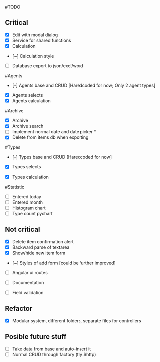 #TODO

## Critical
- [x] Edit with modal dialog
- [x] Service for shared functions
- [x] Calculation
- [~] Calculation style
- [ ] Database export to json/exel/word

#Agents
- [-] Agents base and CRUD [Haredcoded for now; Only 2 agent types]
- [x] Agents selects
- [x] Agents calculation

#Archive 
- [x] Archive
- [x] Archive search
- [ ] Implement normal date and date picker *
- [x] Delete from items db when exporting

#Types 
- [-] Types base and CRUD [Haredcoded for now]
- [x] Types selects
- [x] Types calculation


#Statistic
- [ ] Entered today
- [ ] Entered month
- [ ] Histogram chart
- [ ] Type count pychart

## Not critical
- [x] Delete item confirmation alert
- [x] Backward parse of textarea
- [x] Show/hide new item form 
- [~] Styles of add form [could be further improved]
- [ ] Angular ui routes 
- [ ] Documentation
- [ ] Field validation


## Refactor
- [x] Modular system, different folders, separate files for controllers

## Posible future stuff
- [ ] Take data from base and auto-insert it
- [ ] Normal CRUD through factory (try $http)